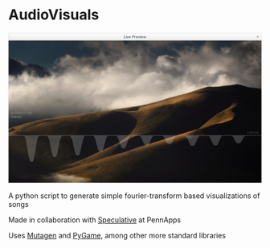 AudioVisuals
============

![Screenshot](/demo.png)

A python script to generate simple fourier-transform based visualizations of songs

Made in collaboration with [Speculative](https://github.com/speculative) at PennApps

Uses [Mutagen](https://code.google.com/p/mutagen/) and [PyGame](https://www.pygame.org/), among other more standard libraries 
